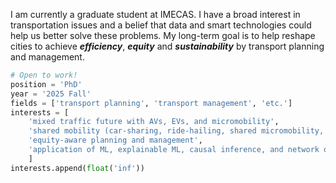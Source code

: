 I am currently a graduate student at IMECAS. I have a broad interest in transportation issues and a belief that data and smart technologies could help us better solve these problems. My long-term goal is to help reshape cities to achieve ***efficiency***, ***equity*** and ***sustainability*** by transport planning and management.

<!-- > **Open to work!**  
> 
> I am looking for a <u>2025 fall PhD</u> position in <u>transport planning</u> or <u>transport management</u> with specific interests in (but not limited to):
>  
> - mixed traffic future with AVs, EVs, and micromobility
> - shared mobility (car-sharing, ride-hailing, shared micromobility, etc.)
> - equity-aware planning and management
> - application of ML, explainable ML, causal inference, and network optimization -->

```python
# Open to work!
position = 'PhD'
year = '2025 Fall'
fields = ['transport planning', 'transport management', 'etc.']
interests = [
    'mixed traffic future with AVs, EVs, and micromobility',
    'shared mobility (car-sharing, ride-hailing, shared micromobility, etc.)',
    'equity-aware planning and management',
    'application of ML, explainable ML, causal inference, and network optimization'
    ]
interests.append(float('inf'))
```